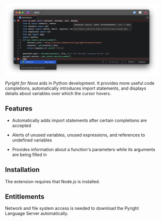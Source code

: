 ![a screenshot of the Nova editor showcasing Pyright functionality](https://raw.githubusercontent.com/belcar-s/nova-pyright/trunk/Screenshots/main.png)

*Pyright for Nova* aids in Python development. It provides more useful code completions, automatically introduces import statements, and displays details about variables over which the cursor hovers.

## Features

* Automatically adds import statements after certain completions are accepted

* Alerts of unused variables, unused expressions, and references to undefined variables

* Provides information about a function's parameters while its arguments are being filled in

## Installation

The extension requires that Node.js is installed.

## Entitlements

Network and file system access is needed to download the Pyright Language Server automatically.
